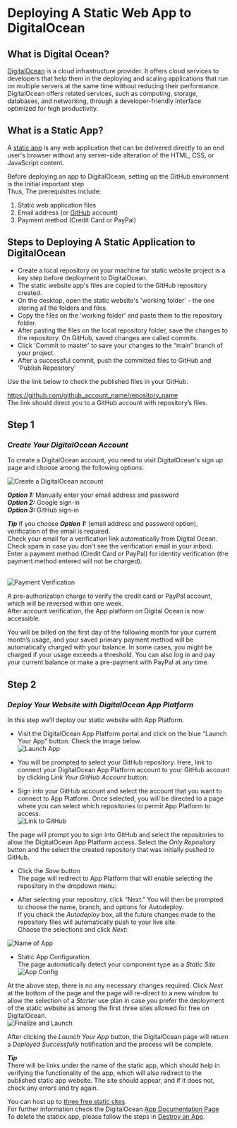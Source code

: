 # Deploying A Static Web App to DigitalOcean <br>

## What is Digital Ocean?
[DigitalOcean](https://www.digitalocean.com/) is a cloud infrastructure provider. It offers cloud services to developers that help them in the deploying and scaling applications that run on multiple servers at the same time without reducing their performance.<br>
DigitalOcean offers related services, such as computing, storage, databases, and networking, through a developer-friendly interface optimized for high productivity.<br>

## What is a Static App? <br>

A [static app](https://accella.net/knowledgebase/advice/whats-the-difference-between-a-dynamic-and-a-static-mobile-app/) is any web application that can be delivered directly to an end user's browser without any server-side alteration of the HTML, CSS, or JavaScript content.<br>

Before deploying an app to DigitalOcean, setting up the GitHub environment is the initial important step <br>
Thus, 
The prerequisites include:
1. Static web application files
2. Email address (or [GitHub](https://github.com/) account)
3. Payment method (Credit Card or PayPal) <br>

## Steps to Deploying A Static Application to DigitalOcean <br>

- Create a local repository on your machine for static website project is a key step before deployment to DigitalOcean.<br>
- The static website app's files are copied to the GitHub repository created.<br>
- On the desktop, open the static website's 'working folder' - the one storing all the folders and files.<br>
- Copy the files on the 'working folder' and paste them to the repository folder.<br>
- After pasting the files on the local repository folder, save the changes to the repository. On GitHub, saved changes are called commits.<br>
- Click 'Commit to master' to save your changes to the “main” branch of your project.
- After a successful commit, push the committed files to GitHub and 'Publish Repository'<br>

Use the link below to check the published files in your GitHub. <br>

https://github.com/github_account_name/repository_name <br>
The link should direct you to a GitHub account with repository’s files.<br>
## Step 1
### *Create Your DigitalOcean Account*

To create a DigitalOcean account, you need to visit DigitalOcean's sign up page and choose among the following options:<br>

<img src="./guides/DigitalOceanPNGs/sign-up-screen.PNG" alt="Create a DigitalOcean account"/><br>

***Option 1:*** Manually enter your email address and password <br>
***Option 2:*** Google sign-in <br>
***Option 3:*** GitHub sign-in <br>

***Tip***
If you choose ***Option 1:*** (email address and password option), verification of the email is required. <br>
Check your email for a verification link automatically from Digital Ocean.<br> 
Check spam in case you don't see the verification email in your inbox). <br>
Enter a payment method (Credit Card or PayPal) for identity verification (the payment method entered will not be charged). <br>

<br>
<img src="./guides/DigitalOceanPNGs/verify-digital-ocean.PNG" alt="Payment Verification"/>
<br>

A pre-authorization charge to verify the credit card or PayPal account, which will be reversed within one week.<br>
After account verification, the App platform on Digital Ocean is now accessible.<br>

You will be billed on the first day of the following month for your current month’s usage, and your saved primary payment method will be automatically charged with your balance. 
In some cases, you might be charged if your usage exceeds a threshold. You can also log in and pay your current balance or make a pre-payment with PayPal at any time.<br>


## Step 2

### *Deploy Your Website with DigitalOcean App Platform*

In this step we’ll deploy our static website with App Platform. <br>

* Visit the DigitalOcean App Platform portal and click on the blue “Launch Your App” button. Check the image below.<br>
<img src="./guides/DigitalOceanPNGs/app-platform-home.png" alt="Launch App"/> <br>

* You will be prompted to select your GitHub repository.
Here, link to connect your DigitalOcean App Platform account to your GitHub account by clicking *Link Your GitHub Account* button:

* Sign into your GitHub account and select the account that you want to connect to App Platform. 
Once selected, you will be directed to a page where you can select which repositories to permit App Platform to access. <br>
<img src="./guides/DigitalOceanPNGs/link-new-app.png" alt="Link to GitHub"/><br>

The page will prompt you to sign into GitHub and select the repositories to allow the DigitalOcean App Platform access. Select the *Only Repository* button and the select the created repository that was initially pushed to GitHub.<br>

* Click the *Save* button <br>
The page will redirect to App Platform that will enable selecting the repository in the dropdown menu: <br>

* After selecting your repository, click “Next.” 
You will then be prompted to choose the name, branch, and options for Autodeploy. <br>
If you check the *Autodeploy* box, all the future changes made to the repository files will automatically push to your live site.<br>
Choose the selections and click *Next*: <br>



<img src="./guides/DigitalOceanPNGs/name-your-app.png" alt="Name of App"/><br>

* Static App Configuration.<br>
The page automatically detect your component type as a *Static Site* <br>
<img src="./guides/DigitalOceanPNGs/config-your-app.png" alt="App Config"/><br>

At the above step, there is no any necessary changes required. Click *Next* at the bottom of the page and the page will re-direct to a new window to allow the selection of a *Starter* use plan in case you prefer the deployment of the static website as among the first three sites allowed for free on DigitalOcean.<br>
<img src="./guides/DigitalOceanPNGs/finalize-and-launch.png" alt="Finalize and Launch"/><br>

After clicking the *Launch Your App* button, the DigitalOcean page will return a *Deployed Successfully* notification and the process will be complete. <br>

***Tip***<br>
There will be links under the name of the static app, which should help in verifying the functionality of the app, which will also redirect to the published static app website. The site should appear, and if it does not, check any errors and try again. <br>

 You can host up to [three free static sites](https://docs.digitalocean.com/products/app-platform/#free-and-professional-tiers). <br>
 For further information check the DigitalOcean [App Documentation Page](https://docs.digitalocean.com/products/app-platform/)<br>
 To delete the staticx app, please follow the steps in [Destroy an App](https://docs.digitalocean.com/products/app-platform/quickstart/#destroy-an-app).<br>


